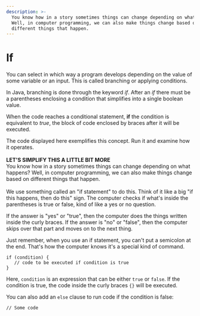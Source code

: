 ```yaml
---
description: >-
  You know how in a story sometimes things can change depending on what happens?
  Well, in computer programming, we can also make things change based on
  different things that happen.
---
```


# If

You can select in which way a program develops depending on the value of some variable or an input. This is called branching or applying conditions.

In Java, branching is done through the keyword _if_. After an _if_ there must be a parentheses enclosing a condition that simplifies into a single boolean value.

When the code reaches a conditional statement, **if** the condition is equivalent to _true_, the block of code enclosed by braces after it will be executed.

The code displayed here exemplifies this concept. Run it and examine how it operates.\
\
**LET'S SIMPLIFY THIS A LITTLE BIT MORE**\
You know how in a story sometimes things can change depending on what happens? Well, in computer programming, we can also make things change based on different things that happen.\
\
We use something called an "if statement" to do this. Think of it like a big "if this happens, then do this" sign. The computer checks if what's inside the parentheses is true or false, kind of like a yes or no question.

If the answer is "yes" or "true", then the computer does the things written inside the curly braces. If the answer is "no" or "false", then the computer skips over that part and moves on to the next thing.

Just remember, when you use an if statement, you can't put a semicolon at the end. That's how the computer knows it's a special kind of command.

```
if (condition) {
   // code to be executed if condition is true
}
```

Here, `condition` is an expression that can be either `true` or `false`. If the condition is true, the code inside the curly braces `{}` will be executed.



You can also add an `else` clause to run code if the condition is false:

```
// Some code
```

